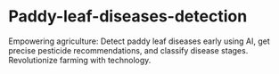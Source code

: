# Paddy-leaf-diseases-detection
Empowering agriculture: Detect paddy leaf diseases early using AI, get precise pesticide recommendations, and classify disease stages. Revolutionize farming with technology. 
